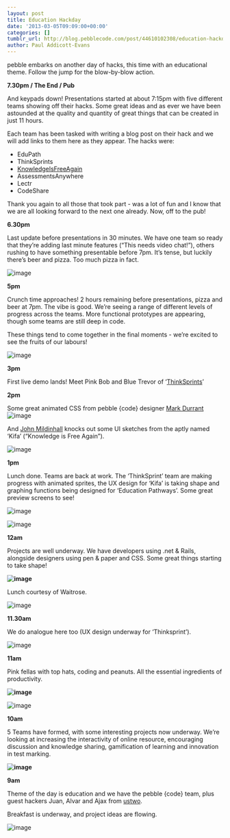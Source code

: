 ```yaml
---
layout: post
title: Education Hackday
date: '2013-03-05T09:09:00+00:00'
categories: []
tumblr_url: http://blog.pebblecode.com/post/44610102308/education-hackday
author: Paul Addicott-Evans
---
```

<p>pebble embarks on another day of hacks, this time with an educational theme. Follow the jump for the blow-by-blow action.</p>

<p><strong>7.30pm / The End / Pub</strong></p>
<p>And keypads down! Presentations started at about 7:15pm with five different teams showing off their hacks. Some great ideas and as ever we have been astounded at the quality and quantity of great things that can be created in just 11 hours. </p>
<p>Each team has been tasked with writing a blog post on their hack and we will add links to them here as they appear. The hacks were:</p>
<ul><li>EduPath</li>
<li>ThinkSprints</li>
<li><a href="http://blog.pebblecode.com/blog/hack-day-project-knowledge-is-free-again">KnowledgeIsFreeAgain</a></li>
<li>AssessmentsAnywhere</li>
<li>Lectr</li>
<li>CodeShare</li>
</ul><p>Thank you again to all those that took part - was a lot of fun and I know that we are all looking forward to the next one already. Now, off to the pub!</p>
<p><strong>6.30pm</strong></p>
<p>Last update before presentations in 30 minutes. We have one team so ready that they&rsquo;re adding last minute features (&ldquo;This needs video chat!&rdquo;), others rushing to have something presentable before 7pm. It&rsquo;s tense, but luckily there&rsquo;s beer and pizza. Too much pizza in fact.</p>
<p><img alt="image" src="http://media.tumblr.com/7eea55bf74b37c1d1285ef770b05569a/tumblr_inline_mj7a9hpdVD1qz4rgp.jpg"/></p>

<p><strong>5pm</strong></p>
<p>Crunch time approaches! 2 hours remaining before presentations, pizza and beer at 7pm. The vibe is good. We’re seeing a range of different levels of progress across the teams. More functional prototypes are appearing, though some teams are still deep in code.</p>
<p>These things tend to come together in the final moments - we’re excited to see the fruits of our labours!</p>
<p><span><img alt="image" src="http://media.tumblr.com/f12bd72dd65e423cef35b7790f802c7a/tumblr_inline_mj76cgFj3l1qz4rgp.jpg"/></span></p>
<p><!-- more --></p>
<p><strong>3pm</strong></p>
<p>First live demo lands! Meet Pink Bob and Blue Trevor of ‘<a href="http://thinksprints.azurewebsites.net/" title="ThinkSprints">ThinkSprints</a>’</p>
<p><strong>2pm</strong></p>
<p>Some great animated CSS from pebble {code} designer <a href="https://twitter.com/M6_D6">Mark Durrant</a><img alt="image" src="http://media.tumblr.com/49686e03e91a51d703f6c73f3fa8e6a9/tumblr_inline_mj6wwjW5Rj1qz4rgp.png"/></p>
<p>And <a href="https://twitter.com/johnmildinhall">John Mildinhall</a> knocks out some UI sketches from the aptly named ‘Kifa’ (“Knowledge is Free Again”).</p>
<p><img alt="image" src="http://media.tumblr.com/d2483f94ea34d05f401d394f605294f9/tumblr_inline_mj6ygzD5lL1qz4rgp.jpg"/></p>

<p><strong>1pm</strong></p>
<p>Lunch done. Teams are back at work. The ‘ThinkSprint’ team are making progress with animated sprites, the UX design for ‘Kifa’ is taking shape and graphing functions being designed for ‘Education Pathways’. Some great preview screens to see!</p>
<p><img alt="image" src="http://media.tumblr.com/dcf3e66e079bc7bb02c40de32498c336/tumblr_inline_mj6ugcNKRO1qz4rgp.png"/></p>
<p><img alt="image" src="http://media.tumblr.com/3b91d90bb88c0d8ca5b311d43ea8f445/tumblr_inline_mj6uaaNk3v1qz4rgp.jpg"/></p>

<p><strong>12am</strong></p>
<p>Projects are well underway. We have developers using .net &amp; Rails, alongside designers using pen &amp; paper and CSS. Some great things starting to take shape!</p>

<p><strong><img alt="image" src="http://media.tumblr.com/f144e6ccde4c480abe3d66fc334a91aa/tumblr_inline_mj6rulO6r61qz4rgp.jpg"/></strong></p>
<p>Lunch courtesy of Waitrose. </p>
<p><img alt="image" src="http://media.tumblr.com/35f1192237babf00ce28ccc2bf8eb145/tumblr_inline_mj6rvbMDNo1qz4rgp.jpg"/></p>
<p><strong>11.30am</strong></p>
<p>We do analogue here too (UX design underway for ‘Thinksprint’).</p>
<p><img alt="image" src="http://media.tumblr.com/5c1ad53c467845496f249aefa7b938ef/tumblr_inline_mj6qsq803U1qz4rgp.jpg"/></p>

<p><strong>11am</strong></p>
<p>Pink fellas with top hats, coding and peanuts. All the essential ingredients of productivity.</p>
<p><strong><img alt="image" src="http://media.tumblr.com/086e0d92f479ddfbc29400eb0a737337/tumblr_inline_mj6pbaVckJ1qz4rgp.jpg"/></strong></p>
<p><img alt="image" src="http://media.tumblr.com/19bab052a5a1340e97654e68feee2c86/tumblr_inline_mj6pckU6YY1qz4rgp.jpg"/></p>

<p><strong>10am</strong></p>
<p>5 Teams have formed, with some interesting projects now underway. We’re looking at increasing the interactivity of online resource, encouraging discussion and knowledge sharing, gamification of learning and innovation in test marking.</p>
<p><strong><img alt="image" src="http://media.tumblr.com/2e0fba20847cbd7ec36555c154cfcf94/tumblr_inline_mj6mhzA3dm1qz4rgp.jpg"/></strong></p>
<p><strong>9am</strong></p>
<p>Theme of the day is education and we have the pebble {code} team, plus guest hackers Juan, Alvar and Ajax from <a href="http://www.ustwo.co.uk/" title="ustwo">ustwo</a>.</p>
<p>Breakfast is underway, and project ideas are flowing.</p>
<p><img alt="image" src="http://media.tumblr.com/2d6b4ad61a3767f5858c4857fd244ad0/tumblr_inline_mj6k394rzM1qz4rgp.jpg"/></p>
